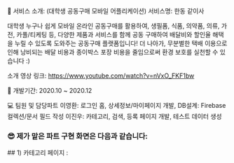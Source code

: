 🎤 서비스 소개: (대학생 공동구매 모바일 어플리케이션)
서비스명: 한동 같이사

대학생 누구나 쉽게 모바일 온라인 공동구매를 활용하여,
생필품, 식품, 의약품, 의류, 가전, 카풀/티케팅 등, 다양한 제품과 서비스를 
함께 공동 구매하여 배달비와 할인율 해택을 누릴 수 있도록 도와주는 공동구매 플랫폼입니다!
더 나아가, 무분별한 택배 이용으로 인해 낭비되는 배달 비용과 종이박스 포장 비용을 줄임으로써 환경 보호를 실천할 수 있습니다 :)

소개 영상 링크: https://www.youtube.com/watch?v=nVxO_FKF1bw

📅 개발기간:
2020.10 ~ 2020.12

💻 팀원 및 담당파트
이영환: 로그인 홈, 상세정보/마이페이지 개발, DB설계: Firebase 컬렉션/문서 필드 작성
이진우: 카테고리, 검색, 등록 페이지 개발, 테스트 데이터 생성

### 😎  제가 맡은 파트 구현 화면은 다음과 같습니다:
<p> </p>
## 1) 카테고리 페이지 :




<!-- ## Getting Started

This project is a starting point for a Flutter application.

A few resources to get you started if this is your first Flutter project:

- 
-  -->
